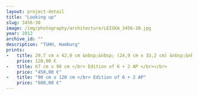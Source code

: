 ```yaml
---
layout: project-detail
title: "Looking up"
slug: 3456-30
image: /img/photography/architecture/LEISKA_3456-30.jpg
year: 2012
archive_id: ""
description: "TUHH, Hamburg"
prints:
-   title: 29,7 cm x 42,0 cm &nbsp;&nbsp; (24,9 cm x 33,2 cm) &nbsp;&nbsp;</br> Edition of 120 + 6 AP </br></br>
    price: 120,00 €
-   title: 67 cm x 90 cm </br> Edition of 6 + 2 AP </br></br>
    price: "450,00 €"
-   title: "90 cm x 120 cm </br> Edition of 6 + 2 AP"
    price: "600,00 €"
---
```

